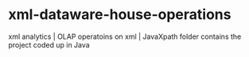 # xml-dataware-house-operations
xml analytics | OLAP operatoins on xml | 
JavaXpath folder contains the project coded up in Java
